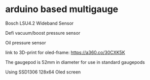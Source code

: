 # arduino based multigauge

Bosch LSU4.2 Wideband Sensor

Defi vacuum/boost pressure sensor

Oil pressure sensor


link to 3D-print for oled-frame: https://a360.co/30CXK5K
 
The gaugepod is 52mm in diameter for use in standard gaugepods


Using SSD1306 128x64 Oled screen


